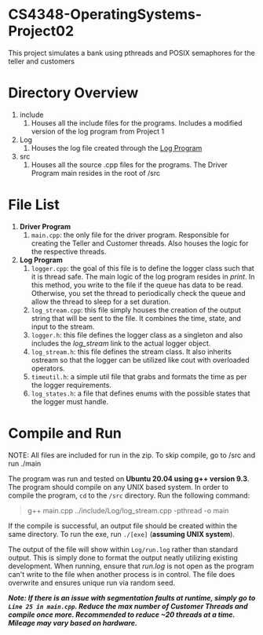 # CS4348-OperatingSystems-Project02
This project simulates a bank using pthreads and POSIX semaphores for the teller and customers

# Directory Overview

1. include
   1. Houses all the include files for the programs. Includes a modified version of the log program from Project 1
2. Log
   1. Houses the log file created through the [Log Program]()
3. src
   1. Houses all the source .cpp files for the programs. The Driver Program main resides in the root of /src

# File List

1. **Driver Program**
   1. `main.cpp`: the only file for the driver program. Responsible for creating the Teller and Customer threads. Also houses the logic for the respective threads.
2. **Log Program**
   1. `logger.cpp`: the goal of this file is to define the logger class such that it is thread safe. The main logic of the log program resides in *print*. In this method, you write to the file if the queue has data to be read. Otherwise, you set the thread to periodically check the queue and allow the thread to sleep for a set duration.
   2. `log_stream.cpp`: this file simply houses the creation of the output string that will be sent to the file. It combines the time, state, and input to the stream.
   3. `logger.h`: this file defines the logger class as a singleton and also includes the *log_stream* link to the actual logger object.
   4. `log_stream.h`: this file defines the stream class. It also inherits ostream so that the logger can be utilized like cout with overloaded operators.
   5. `timeutil.h`: a simple util file that grabs and formats the time as per the logger requirements.
   6. `log_states.h`: a file that defines enums with the possible states that the logger must handle.

# Compile and Run

NOTE: All files are included for run in the zip. To skip compile, go to /src and run ./main

The program was run and tested on **Ubuntu 20.04 using g++ version 9.3**. The program should compile on any UNIX based system. In order to compile the program, `cd` to the `/src` directory. Run the following command:
>g++ main.cpp ../include/Log/log_stream.cpp -pthread -o main

If the compile is successful, an output file should be created within the same directory. To run the exe, run `./[exe]` (**assuming UNIX system**).

The output of the file will show within `Log/run.log` rather than standard output. This is simply done to format the output neatly utilizing existing development. When running, ensure that *run.log* is not open as the program can't write to the file when another process is in control. The file does overwrite and ensures unique run via random seed.

***Note: If there is an issue with segmentation faults at runtime, simply go to `Line 25 in main.cpp`. Reduce the max number of Customer Threads and compile once more. Recommended to reduce ~20 threads at a time. Mileage may vary based on hardware.***
